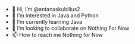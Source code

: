 - 👋 Hi, I’m @antanaskubilius2
- 👀 I’m interested in Java and Python
- 🌱 I’m currently learning Java
- 💞️ I’m looking to collaborate on Nothing For Now
- 📫 How to reach me Nothing for Now

<!---
antanaskubilius2/antanaskubilius2 is a ✨ special ✨ repository because its `README.md` (this file) appears on your GitHub profile.
You can click the Preview link to take a look at your changes.
--->
